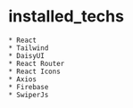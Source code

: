 # installed_techs

    * React
    * Tailwind
    * DaisyUI
    * React Router
    * React Icons
    * Axios
    * Firebase
    * SwiperJs
